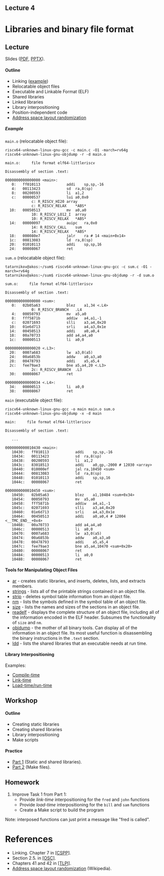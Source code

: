 Lecture 4
---

# Libraries and binary file format

## Lecture

Slides ([PDF](OS_Lecture_04.pdf), [PPTX](OS_Lecture_04.pptx)).

#### Outline

* Linking ([example](https://github.com/andrewt0301/hse-acos-course/tree/master/docs/part2os/04_Linking/linking))
* Relocatable object files
* Executable and Linkable Format (ELF)
* Shared libraries
* Linked libraries
* Library interpositioning
* Position-independent code
* [Address space layout randomization](https://github.com/andrewt0301/hse-acos-course/tree/master/docs/part2os/04_Linking/aslr)

##### Example

`main.o` (relocatable object file):
```
riscv64-unknown-linux-gnu-gcc -c main.c -O1 -march=rv64g
riscv64-unknown-linux-gnu-objdump -r -d main.o

main.o:     file format elf64-littleriscv

Disassembly of section .text:

0000000000000000 <main>:
   0:	ff010113          	addi	sp,sp,-16
   4:	00113423          	sd	ra,8(sp)
   8:	00200593          	li	a1,2
   c:	00000537          	lui	a0,0x0
			c: R_RISCV_HI20	array
			c: R_RISCV_RELAX	*ABS*
  10:	00050513          	mv	a0,a0
			10: R_RISCV_LO12_I	array
			10: R_RISCV_RELAX	*ABS*
  14:	00000097          	auipc	ra,0x0
			14: R_RISCV_CALL	sum
			14: R_RISCV_RELAX	*ABS*
  18:	000080e7          	jalr	ra # 14 <main+0x14>
  1c:	00813083          	ld	ra,8(sp)
  20:	01010113          	addi	sp,sp,16
  24:	00008067          	ret
```

`sum.o` (relocatable object file):
```
tatarnikov@akos:~/sum$ riscv64-unknown-linux-gnu-gcc -c sum.c -O1 -march=rv64g
tatarnikov@akos:~/sum$ riscv64-unknown-linux-gnu-objdump -r -d sum.o

sum.o:     file format elf64-littleriscv

Disassembly of section .text:

0000000000000000 <sum>:
   0:	02b05a63          	blez	a1,34 <.L4>
			0: R_RISCV_BRANCH	.L4
   4:	00050793          	mv	a5,a0
   8:	fff5871b          	addiw	a4,a1,-1
   c:	02071693          	slli	a3,a4,0x20
  10:	01e6d713          	srli	a4,a3,0x1e
  14:	00450513          	addi	a0,a0,4
  18:	00a70733          	add	a4,a4,a0
  1c:	00000513          	li	a0,0

0000000000000020 <.L3>:
  20:	0007a683          	lw	a3,0(a5)
  24:	00a6853b          	addw	a0,a3,a0
  28:	00478793          	addi	a5,a5,4
  2c:	fee79ae3          	bne	a5,a4,20 <.L3>
			2c: R_RISCV_BRANCH	.L3
  30:	00008067          	ret

0000000000000034 <.L4>:
  34:	00000513          	li	a0,0
  38:	00008067          	ret
```

`main` (executable object file):
```
riscv64-unknown-linux-gnu-gcc -o main main.o sum.o
riscv64-unknown-linux-gnu-objdump -x -d main

main:     file format elf64-littleriscv

Disassembly of section .text:

   ...

0000000000010430 <main>:
   10430:	ff010113          	addi	sp,sp,-16
   10434:	00113423          	sd	ra,8(sp)
   10438:	00200593          	li	a1,2
   1043c:	83018513          	addi	a0,gp,-2000 # 12030 <array>
   10440:	010000ef          	jal	ra,10450 <sum>
   10444:	00813083          	ld	ra,8(sp)
   10448:	01010113          	addi	sp,sp,16
   1044c:	00008067          	ret

0000000000010450 <sum>:
   10450:	02b05a63          	blez	a1,10484 <sum+0x34>
   10454:	00050793          	mv	a5,a0
   10458:	fff5871b          	addiw	a4,a1,-1
   1045c:	02071693          	slli	a3,a4,0x20
   10460:	01e6d713          	srli	a4,a3,0x1e
   10464:	00450513          	addi	a0,a0,4 # 12004 <__TMC_END__+0x4>
   10468:	00a70733          	add	a4,a4,a0
   1046c:	00000513          	li	a0,0
   10470:	0007a683          	lw	a3,0(a5)
   10474:	00a6853b          	addw	a0,a3,a0
   10478:	00478793          	addi	a5,a5,4
   1047c:	fee79ae3          	bne	a5,a4,10470 <sum+0x20>
   10480:	00008067          	ret
   10484:	00000513          	li	a0,0
   10488:	00008067          	ret
```

#### Tools for Manipulating Object Files

* [ar](https://man7.org/linux/man-pages/man1/ar.1.html) -
  creates static libraries, and inserts, deletes, lists, and extracts members.
* [strings](https://man7.org/linux/man-pages/man1/strings.1.html) -
  lists all of the printable strings contained in an object file.
* [strip](https://man7.org/linux/man-pages/man1/strip.1.html) -
  deletes symbol table information from an object file.
* [nm](https://man7.org/linux/man-pages/man1/nm.1.html) -
  lists the symbols defined in the symbol table of an object file.
* [size](https://man7.org/linux/man-pages/man1/size.1.html) -
  lists the names and sizes of the sections in an object file.
* [readelf](https://man7.org/linux/man-pages/man1/readelf.1.html) -
  displays the complete structure of an object file, including all of the information
  encoded in the ELF header. Subsumes the functionality of `size` and `nm`.
* [objdump](https://man7.org/linux/man-pages/man1/objdump.1.html) -
  the mother of all binary tools. Can display all of the information in an object file.
  Its most useful function is disassembling the binary instructions in the `.text` section.
* [ldd](https://man7.org/linux/man-pages/man1/ldd.1.html) -
  lists the shared libraries that an executable needs at run time.

#### Library Interpositioning

Examples:

* [Compile-time](https://github.com/andrewt0301/hse-acos-course/tree/master/docs/part2os/04_Linking/interpos_comp) 
* [Link-time](https://github.com/andrewt0301/hse-acos-course/tree/master/docs/part2os/04_Linking/interpos_link)
* [Load-time/run-time](https://github.com/andrewt0301/hse-acos-course/tree/master/docs/part2os/04_Linking/interpos_runt)

## Workshop

#### Outline

* Creating static libraries
* Creating shared libraries
* Library interpositioning
* Make scripts

#### Practice

* [Part 1](libs.md) (Static and shared libraries).
* [Part 2](make.md) (Make files).

## Homework

1. Improve Task 1 from Part 1:
   * Provide _link-time_ interpositioning for the `fred` and `john` functions
   * Provide _load-time_ interpositioning for the `bill` and `sam` functions
   * Create a Make script to build the program

Note: interposed functions can just print a message like "fred is called".

# References

* Linking. Chapter 7 in [[CSPP]](../../books.md).
* Section 2.5. in [[OSC]](../../books.md).
* Chapters 41 and 42 in [[TLPI]](../../books.md).
* [Address space layout randomization](https://en.wikipedia.org/wiki/Address_space_layout_randomization) (Wikipedia).
